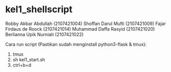# kel1_shellscript

Robby Akbar Abdullah    (2107421004)
Shoffan Darul Mufti     (2107421009)
Fajar Firdaus de Roock  (2107421014)
Muhammad Daffa Rasyid	  (2107421020)
Berlianna Upik Nurniati (2107421022)

Cara run script (Pastikan sudah menginstall python3-flask & tmux):
1. tmux
2. sh kel1_start.sh
3. ctrl+b+d
